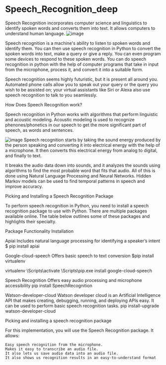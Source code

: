 # Speech_Recognition_deep

Speech Recognition incorporates computer science and linguistics to identify spoken words and converts them into text. It allows computers to understand human language.
![image](https://github.com/sukirtipriya/Speech_Recognition_deep/assets/88479900/3a573e4b-8d5a-4e3e-83c4-f4126e07c45b)

Speech recognition is a machine's ability to listen to spoken words and identify them. You can then use speech recognition in Python to convert the spoken words into text, make a query or give a reply. You can even program some devices to respond to these spoken words. You can do speech recognition in python with the help of computer programs that take in input from the microphone, process it, and convert it into a suitable form.

Speech recognition seems highly futuristic, but it is present all around you. Automated phone calls allow you to speak out your query or the query you wish to be assisted on; your virtual assistants like Siri or Alexa also use speech recognition to talk to you seamlessly.

How Does Speech Recognition work?

Speech recognition in Python works with algorithms that perform linguistic and acoustic modeling. Acoustic modeling is used to recognize phenones/phonetics in our speech to get the more significant part of speech, as words and sentences.

![image](https://github.com/sukirtipriya/Speech_Recognition_deep/assets/88479900/7c6e2a17-3061-4305-ab43-f76801cf06bc)
Speech recognition starts by taking the sound energy produced by the person speaking and converting it into electrical energy with the help of a microphone. It then converts this electrical energy from analog to digital, and finally to text. 

It breaks the audio data down into sounds, and it analyzes the sounds using algorithms to find the most probable word that fits that audio. All of this is done using Natural Language Processing and Neural Networks. Hidden Markov models can be used to find temporal patterns in speech and improve accuracy.


Picking and Installing a Speech Recognition Package

To perform speech recognition in Python, you need to install a speech recognition package to use with Python. There are multiple packages available online. The table below outlines some of these packages and highlights their specialty.

Package                           Functionality                                                                 Installation      
 
Apiai                     Includes natural language processing for identifying a speaker’s intent               $ pip install apiai

Google-cloud-speech       Offers basic speech to text conversion                                                $pip install virtualenv
 
virtualenv <your-env>     <your-env>\Scripts\activate                                                           <your-env>\Scripts\pip.exe install google-cloud-speech

Speech Recognition       Offers easy audio processing and microphone accessibility                              pip install SpeechRecognition

Watson-developer-cloud    Watson developer cloud is an Artificial Intelligence API that makes creating, debugging,
                          running, and deploying APIs easy. It can be used to perform basic speech recognition tasks.      pip install-upgrade watson-developer-cloud

Picking and installing a speech recognition package

For this implementation, you will use the Speech Recognition package. It allows:

    Easy speech recognition from the microphone.
    Makes it easy to transcribe an audio file.
    It also lets us save audio data into an audio file.
    It also shows us recognition results in an easy-to-understand format
